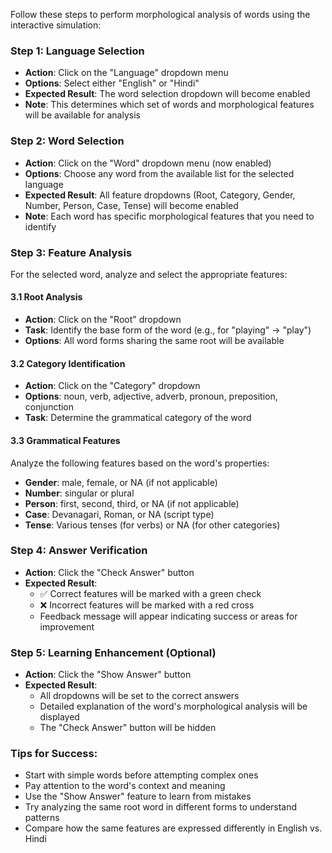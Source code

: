 Follow these steps to perform morphological analysis of words using the interactive simulation:

### Step 1: Language Selection
- **Action**: Click on the "Language" dropdown menu
- **Options**: Select either "English" or "Hindi"
- **Expected Result**: The word selection dropdown will become enabled
- **Note**: This determines which set of words and morphological features will be available for analysis

### Step 2: Word Selection
- **Action**: Click on the "Word" dropdown menu (now enabled)
- **Options**: Choose any word from the available list for the selected language
- **Expected Result**: All feature dropdowns (Root, Category, Gender, Number, Person, Case, Tense) will become enabled
- **Note**: Each word has specific morphological features that you need to identify

### Step 3: Feature Analysis

For the selected word, analyze and select the appropriate features:

#### 3.1 Root Analysis

- **Action**: Click on the "Root" dropdown
- **Task**: Identify the base form of the word (e.g., for "playing" → "play")
- **Options**: All word forms sharing the same root will be available

#### 3.2 Category Identification
- **Action**: Click on the "Category" dropdown
- **Options**: noun, verb, adjective, adverb, pronoun, preposition, conjunction
- **Task**: Determine the grammatical category of the word

#### 3.3 Grammatical Features
Analyze the following features based on the word's properties:

- **Gender**: male, female, or NA (if not applicable)
- **Number**: singular or plural
- **Person**: first, second, third, or NA (if not applicable)
- **Case**: Devanagari, Roman, or NA (script type)
- **Tense**: Various tenses (for verbs) or NA (for other categories)

### Step 4: Answer Verification
- **Action**: Click the "Check Answer" button
- **Expected Result**:
  - ✅ Correct features will be marked with a green check
  - ❌ Incorrect features will be marked with a red cross
  - Feedback message will appear indicating success or areas for improvement

### Step 5: Learning Enhancement (Optional)
- **Action**: Click the "Show Answer" button
- **Expected Result**:
  - All dropdowns will be set to the correct answers
  - Detailed explanation of the word's morphological analysis will be displayed
  - The "Check Answer" button will be hidden

### Tips for Success:
- Start with simple words before attempting complex ones
- Pay attention to the word's context and meaning
- Use the "Show Answer" feature to learn from mistakes
- Try analyzing the same root word in different forms to understand patterns
- Compare how the same features are expressed differently in English vs. Hindi
